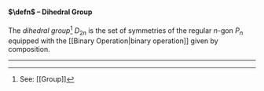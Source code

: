 
#### $\defn$ – Dihedral Group
The *dihedral group*[^1] $D_{2n}$ is the set of symmetries of the regular $n$-gon $P_n$ equipped with the
[[Binary Operation|binary operation]] given by composition.
***

[^1]: See: [[Group]]